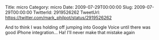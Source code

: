 Title: micro
Category: micro
Date: 2009-07-29T00:00:00
Slug: 2009-07-29T00:00:00
TwitterId: 2919526262
TweetUrl: https://twitter.com/mark_philpot/status/2919526262

And to think I was holding off jumping into Google Voice until there was good iPhone integration... Ha! I'll never make that mistake again